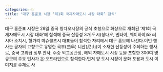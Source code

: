 ```yaml
---
categories: h
title: "대구 홍준표 시장 ‘제1회 국제자매도시 시장 대화’ 참석"
---
```

대구 홍준표 시장은 26일 중국 칭다오시장의 공식 초청으로 화상으로 개최된 ‘제1회 국제자매도시 시장 대화’에 참석해 중국 산둥성 3개 도시(칭다오, 옌타이, 웨이하이)와 러시아 소치시, 헝가리 미슈콜츠시 대표들이 참석한 자리에서 대구 홍보에 나선다.이번 행사는 공자의 고향으로 유명한 곡부(曲阜) 니산(尼山)이 소재한 산둥성이 주최하는 행사로, 중국 고위급 정부 인사, 주중 외교공관장, 해외 자매도시 시장 등을 포함한 300여 명 규모의 주요 인사가 온·오프라인으로 참석한다.먼저 양 도시 시장이 문화 포용과 도시 이미지를 주제로 사